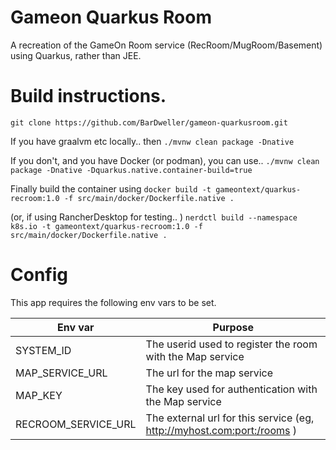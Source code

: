 # Gameon Quarkus Room

A recreation of the GameOn Room service (RecRoom/MugRoom/Basement) using Quarkus, rather than JEE.

# Build instructions. 

`git clone https://github.com/BarDweller/gameon-quarkusroom.git`

If you have graalvm etc locally.. then
`./mvnw clean package -Dnative`

If you don't, and you have Docker (or podman), you can use.. 
`./mvnw clean package -Dnative -Dquarkus.native.container-build=true`

Finally build the container using 
`docker build -t gameontext/quarkus-recroom:1.0 -f src/main/docker/Dockerfile.native .`

(or, if using RancherDesktop for testing.. )
`nerdctl build --namespace k8s.io -t gameontext/quarkus-recroom:1.0 -f src/main/docker/Dockerfile.native .`

# Config

This app requires the following env vars to be set. 

| Env var | Purpose |
|---------|---------|
|SYSTEM_ID| The userid used to register the room with the Map service|
|MAP_SERVICE_URL| The url for the map service|
|MAP_KEY| The key used for authentication with the Map service|
|RECROOM_SERVICE_URL| The external url for this service (eg, http://myhost.com:port:/rooms )|

